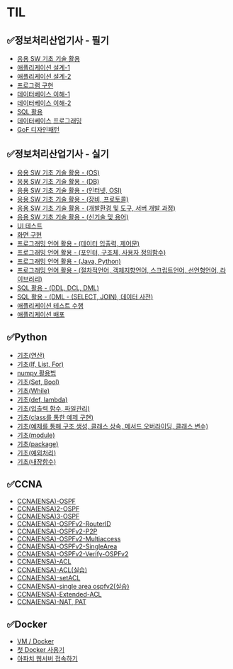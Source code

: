 # TIL
## ✅정보처리산업기사 - 필기
 - <a href = "https://velog.io/@swkiim/1-1">응용 SW 기초 기술 활용<a>
 - <a href = "https://velog.io/@swkiim/1-21">애플리케이션 설계-1<a>
 - <a href = "https://velog.io/@swkiim/1-22">애플리케이션 설계-2<a>
 - <a href = "https://velog.io/@swkiim/2-2">프로그램 구현<a>
 - <a href = "https://velog.io/@swkiim/3-11">데이터베이스 이해-1<a>
 - <a href = "https://velog.io/@swkiim/3-12">데이터베이스 이해-2<a>
 - <a href = "https://velog.io/@swkiim/3-2">SQL 활용<a>
 - <a href = "https://velog.io/@swkiim/3-3">데이터베이스 프로그래밍<a>
 - <a href = "https://velog.io/@swkiim/GoF">GoF 디자인패턴<a>
## ✅정보처리산업기사 - 실기
 - <a href = "https://velog.io/@swkiim/1-os">응용 SW 기초 기술 활용 - (OS)<a>
 - <a href = "https://velog.io/@swkiim/1-db">응용 SW 기초 기술 활용 - (DB)<a>
 - <a href = "https://velog.io/@swkiim/1-Internet-OSI">응용 SW 기초 기술 활용 - (인터넷, OSI)<a>
 - <a href = "https://velog.io/@swkiim/1-device-protocol">응용 SW 기초 기술 활용 - (장비, 프로토콜)<a>
 - <a href = "https://velog.io/@swkiim/1-develop">응용 SW 기초 기술 활용 - (개발환경 및 도구, 서버 개발 과정)<a>
 - <a href = "https://velog.io/@swkiim/NewTech">응용 SW 기초 기술 활용 - (신기술 및 용어)<a>
 - <a href = "https://velog.io/@swkiim/UI-test">UI 테스트<a>
 - <a href = "https://velog.io/@swkiim/UI">화면 구현<a>
 - <a href = "https://velog.io/@swkiim/programming-lang-1">프로그래밍 언어 활용 - (데이터 입출력, 제어문)<a>
 - <a href = "https://velog.io/@swkiim/programming-lang-2">프로그래밍 언어 활용 - (포인터, 구조체, 사용자 정의함수)<a>
 - <a href = "https://velog.io/@swkiim/programming-lang-3">프로그래밍 언어 활용 - (Java, Python)<a>
 - <a href = "https://velog.io/@swkiim/programming-lang-4">프로그래밍 언어 활용 - (절차적언어, 객체지향언어, 스크립트언어, 선언형언어, 라이브러리)<a>
 - <a href = "https://velog.io/@swkiim/SQL-1">SQL 활용 - (DDL, DCL, DML)<a>
 - <a href = "https://velog.io/@swkiim/SQL-2">SQL 활용 - (DML - (SELECT, JOIN), 데이터 사전)<a>
 - <a href = "https://velog.io/@swkiim/app-test">애플리케이션 테스트 수행<a>
 - <a href = "https://velog.io/@swkiim/app-distribute">애플리케이션 배포<a>
## ✅Python
 - <a href = "https://velog.io/@swkiim/Variables-Operator">기초(연산)<a>
 - <a href = "https://velog.io/@swkiim/If-List-For">기초(If, List, For)<a>
 - <a href = "https://velog.io/@swkiim/Numpy">numpy 활용법<a>
 - <a href = "https://velog.io/@swkiim/Set-Bool">기초(Set, Bool)<a>
 - <a href = "https://velog.io/@swkiim/While">기초(While)<a>
 - <a href = "https://velog.io/@swkiim/Function">기초(def, lambda)<a>
 - <a href = "https://velog.io/@swkiim/IO-F">기초(입출력 함수, 파일관리)<a>
 - <a href = "https://velog.io/@swkiim/class-1">기초(class를 통한 예제 구현)<a>
 - <a href = "https://velog.io/@swkiim/class-2">기초(예제를 통해 구조 생성, 클래스 상속, 메서드 오버라이딩, 클래스 변수)<a>
 - <a href = "https://velog.io/@swkiim/Module">기초(module)<a>
 - <a href = "https://velog.io/@swkiim/Package">기초(package)<a>
 - <a href = "https://velog.io/@swkiim/try-except">기초(예외처리)<a>
 - <a href = "https://velog.io/@swkiim/built-in-function">기초(내장함수)<a>
## ✅CCNA
 - <a href = "https://velog.io/@swkiim/CCNAENSA-OSPF-1">CCNA(ENSA)-OSPF<a>
 - <a href = "https://velog.io/@swkiim/CCNAENSA-OSPF-2">CCNA(ENSA)2-OSPF<a>
 - <a href = "https://velog.io/@swkiim/CCNAENSA-ospf-3">CCNA(ENSA)3-OSPF<a>
 - <a href = "https://velog.io/@swkiim/CCNAENSA-ospfv2-1">CCNA(ENSA)-OSPFv2-RouterID<a>
 - <a href = "https://velog.io/@swkiim/CCNAENSA-ospf-p2p">CCNA(ENSA)-OSPFv2-P2P<a>
 - <a href = "https://velog.io/@swkiim/CCNAENSA-ospfv2-multiaccess">CCNA(ENSA)-OSPFv2-Multiaccess<a>
 - <a href = "https://velog.io/@swkiim/CCNAENSA-ospfv2-Single-Area">CCNA(ENSA)-OSPFv2-SingleArea<a>
 - <a href = "https://velog.io/@swkiim/CCNAENSA-ospfv2-Verity">CCNA(ENSA)-OSPFv2-Verify-OSPFv2<a>
 - <a href = "https://velog.io/@swkiim/CCNAENSA-ACL">CCNA(ENSA)-ACL<a>
 - <a href = "https://velog.io/@swkiim/CCNAENSA-ACL-2">CCNA(ENSA)-ACL(실습)<a>
 - <a href = "https://velog.io/@swkiim/CCNAENSA-setACL">CCNA(ENSA)-setACL<a>
 - <a href = "https://velog.io/@swkiim/CCNAENSA-single-area-ospfv2lab">CCNA(ENSA)-single area ospfv2(실습)<a>
 - <a href = "https://velog.io/@swkiim/CCNAENSA-Extended-ACL">CCNA(ENSA)-Extended-ACL<a>
 - <a href = "https://velog.io/@swkiim/CCNAENSA-NAT-PAT">CCNA(ENSA)-NAT, PAT<a>
## ✅Docker
 - <a href = "https://velog.io/@swkiim/VMDocker">VM / Docker<a>
 - <a href = "https://velog.io/@swkiim/1stdocker">첫 Docker 사용기<a>
 - <a href = "https://velog.io/@swkiim/docker-apache">아파치 웹서버 접속하기<a>

